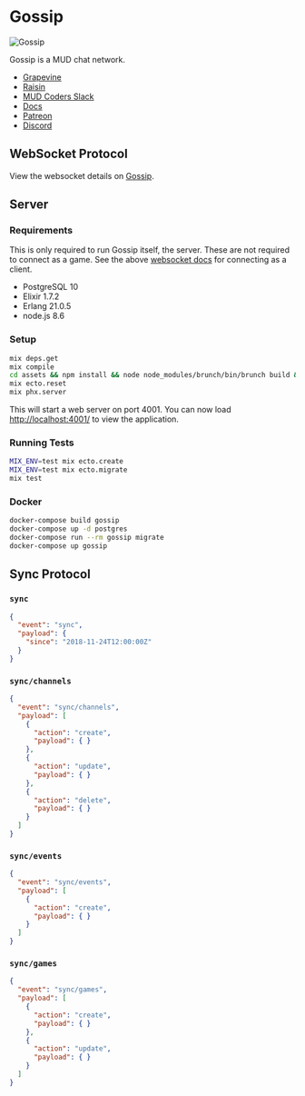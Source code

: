 # Gossip

![Gossip](https://gossip.haus/images/gossip.png)

Gossip is a MUD chat network.

- [Grapevine](https://github.com/oestrich/grapevine)
- [Raisin](https://github.com/oestrich/raisin)
- [MUD Coders Slack](https://slack.mudcoders.com/)
- [Docs](https://gossip.haus/docs)
- [Patreon](https://www.patreon.com/exventure)
- [Discord](https://discord.gg/GPEa6dB)

## WebSocket Protocol

View the websocket details on [Gossip][websocket-docs].

## Server

### Requirements

This is only required to run Gossip itself, the server. These are not required to connect as a game. See the above [websocket docs][websocket-docs] for connecting as a client.

- PostgreSQL 10
- Elixir 1.7.2
- Erlang 21.0.5
- node.js 8.6

### Setup

```bash
mix deps.get
mix compile
cd assets && npm install && node node_modules/brunch/bin/brunch build && cd ..
mix ecto.reset
mix phx.server
```

This will start a web server on port 4001. You can now load [http://localhost:4001/](http://localhost:4001/) to view the application.

### Running Tests

```bash
MIX_ENV=test mix ecto.create
MIX_ENV=test mix ecto.migrate
mix test
```

### Docker

```bash
docker-compose build gossip
docker-compose up -d postgres
docker-compose run --rm gossip migrate
docker-compose up gossip
```

[websocket-docs]: https://gossip.haus/docs

## Sync Protocol

### `sync`

```json
{
  "event": "sync",
  "payload": {
    "since": "2018-11-24T12:00:00Z"
  }
}
```

### `sync/channels`

```json
{
  "event": "sync/channels",
  "payload": [
    {
      "action": "create",
      "payload": { }
    },
    {
      "action": "update",
      "payload": { }
    },
    {
      "action": "delete",
      "payload": { }
    }
  ]
}
```

### `sync/events`

```json
{
  "event": "sync/events",
  "payload": [
    {
      "action": "create",
      "payload": { }
    }
  ]
}
```

### `sync/games`

```json
{
  "event": "sync/games",
  "payload": [
    {
      "action": "create",
      "payload": { }
    },
    {
      "action": "update",
      "payload": { }
    }
  ]
}
```
